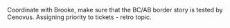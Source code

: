 Coordinate with Brooke, make sure that the BC/AB border story is tested by Cenovus.
Assigning priority to tickets - retro topic.
